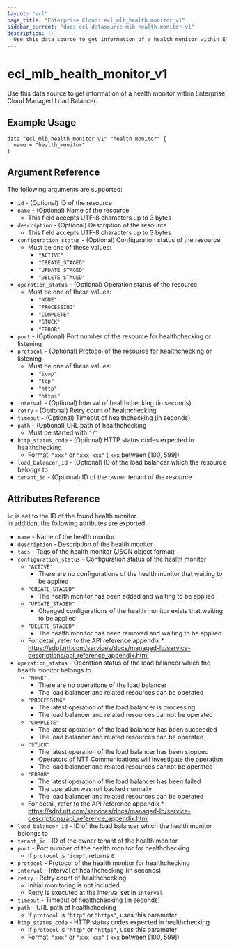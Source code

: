 ```yaml
---
layout: "ecl"
page_title: "Enterprise Cloud: ecl_mlb_health_monitor_v1"
sidebar_current: "docs-ecl-datasource-mlb-health-monitor-v1"
description: |-
  Use this data source to get information of a health monitor within Enterprise Cloud Managed Load Balancer.
---
```


# ecl\_mlb\_health\_monitor\_v1

Use this data source to get information of a health monitor within Enterprise Cloud Managed Load Balancer.

## Example Usage

```hcl
data "ecl_mlb_health_monitor_v1" "health_monitor" {
  name = "health_monitor"
}
```

## Argument Reference

The following arguments are supported:

* `id` - (Optional) ID of the resource
* `name` - (Optional) Name of the resource
    * This field accepts UTF-8 characters up to 3 bytes
* `description` - (Optional) Description of the resource
    * This field accepts UTF-8 characters up to 3 bytes
* `configuration_status` - (Optional) Configuration status of the resource
    * Must be one of these values:
        * `"ACTIVE"`
        * `"CREATE_STAGED"`
        * `"UPDATE_STAGED"`
        * `"DELETE_STAGED"`
* `operation_status` - (Optional) Operation status of the resource
    * Must be one of these values:
        * `"NONE"`
        * `"PROCESSING"`
        * `"COMPLETE"`
        * `"STUCK"`
        * `"ERROR"`
* `port` - (Optional) Port number of the resource for healthchecking or listening
* `protocol` - (Optional) Protocol of the resource for healthchecking or listening
    * Must be one of these values:
        * `"icmp"`
        * `"tcp"`
        * `"http"`
        * `"https"`
* `interval` - (Optional) Interval of healthchecking (in seconds)
* `retry` - (Optional) Retry count of healthchecking
* `timeout` - (Optional) Timeout of healthchecking (in seconds)
* `path` - (Optional) URL path of healthchecking
    * Must be started with `"/"`
* `http_status_code` - (Optional) HTTP status codes expected in healthchecking
    * Format: `"xxx"` or `"xxx-xxx"` ( `xxx` between [100, 599])
* `load_balancer_id` - (Optional) ID of the load balancer which the resource belongs to
* `tenant_id` - (Optional) ID of the owner tenant of the resource

## Attributes Reference

`id` is set to the ID of the found health monitor.<br>
In addition, the following attributes are exported:

* `name` - Name of the health monitor
* `description` - Description of the health monitor
* `tags` - Tags of the health monitor (JSON object format)
* `configuration_status` - Configuration status of the health monitor
    * `"ACTIVE"`
        * There are no configurations of the health monitor that waiting to be applied
    * `"CREATE_STAGED"`
        * The health monitor has been added and waiting to be applied
    * `"UPDATE_STAGED"`
        * Changed configurations of the health monitor exists that waiting to be applied
    * `"DELETE_STAGED"`
        * The health monitor has been removed and waiting to be applied
    * For detail, refer to the API reference appendix
            * https://sdpf.ntt.com/services/docs/managed-lb/service-descriptions/api_reference_appendix.html
* `operation_status` - Operation status of the load balancer which the health monitor belongs to
    * `"NONE"` :
        * There are no operations of the load balancer
        * The load balancer and related resources can be operated
    * `"PROCESSING"`
        * The latest operation of the load balancer is processing
        * The load balancer and related resources cannot be operated
    * `"COMPLETE"`
        * The latest operation of the load balancer has been succeeded
        * The load balancer and related resources can be operated
    * `"STUCK"`
        * The latest operation of the load balancer has been stopped
        * Operators of NTT Communications will investigate the operation
        * The load balancer and related resources cannot be operated
    * `"ERROR"`
        * The latest operation of the load balancer has been failed
        * The operation was roll backed normally
        * The load balancer and related resources can be operated
    * For detail, refer to the API reference appendix
            * https://sdpf.ntt.com/services/docs/managed-lb/service-descriptions/api_reference_appendix.html
* `load_balancer_id` - ID of the load balancer which the health monitor belongs to
* `tenant_id` - ID of the owner tenant of the health monitor
* `port` - Port number of the health monitor for healthchecking
    * If `protocol` is `"icmp"`, returns `0`
* `protocol` - Protocol of the health monitor for healthchecking
* `interval` - Interval of healthchecking (in seconds)
* `retry` - Retry count of healthchecking
    * Initial monitoring is not included
    * Retry is executed at the interval set in `interval`
* `timeout` - Timeout of healthchecking (in seconds)
* `path` - URL path of healthchecking
    * If `protocol` is `"http"` or `"https"`, uses this parameter
* `http_status_code` - HTTP status codes expected in healthchecking
    * If `protocol` is `"http"` or `"https"`, uses this parameter
    * Format: `"xxx"` or `"xxx-xxx"` ( `xxx` between [100, 599])
